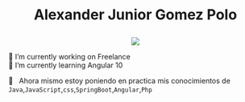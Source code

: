 <!---**gomezpoloalexanderjunior/gomezpoloalexanderjunior** is a ✨ _special_ ✨ repository because its `README.md` (this file) appears on your GitHub profile.--->
 # <p align="center">Alexander Junior Gomez Polo</p>
 
 <p align="center">
  <a href="https://github.com/gomezpoloalexanderjunior/gomezpoloalexanderjunior"><img src="https://readme-typing-svg.herokuapp.com?center=true&lines=Ingeniero+de+Sistemas;Desarrollador+FullStack;Programador+Web;Autodidacta)](https://git.io/typing-svg"></a>
</p>
🔭 I’m currently working on Freelance<br/>
🌱 I’m currently learning Angular 10 <br/>

:pill: &nbsp; Ahora mismo estoy poniendo en practica mis conocimientos de `Java`,`JavaScript`,`css`,`SpringBoot`,`Angular`,`Php`<br/>
<!--- 👯 I’m looking to collaborate on ...
<! 🤔 I’m looking for help with ...
- 💬 Ask me about ...
- 📫 How to reach me: ...
- 😄 Pronouns: ...
- ⚡ Fun fact: ...-->

